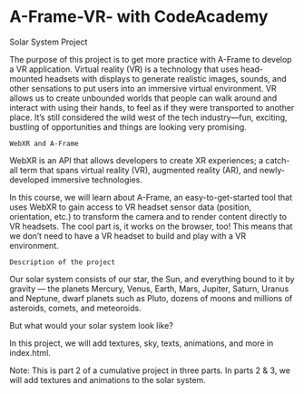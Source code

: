 # A-Frame-VR- with CodeAcademy
Solar System Project

The purpose of this project is to get more practice with A-Frame to develop a VR application.
Virtual reality (VR) is a technology that uses head-mounted headsets with displays to generate realistic images, 
sounds, and other sensations to put users into an immersive virtual environment. 
VR allows us to create unbounded worlds that people can walk around and interact with using their hands,
to feel as if they were transported to another place.
It’s still considered the wild west of the tech industry⁠—fun, exciting, bustling of opportunities and things are looking very promising.

    WebXR and A-Frame
WebXR is an API that allows developers to create XR experiences; a catch-all term that spans virtual reality (VR), augmented reality (AR), 
and newly-developed immersive technologies.

In this course, we will learn about A-Frame, an easy-to-get-started tool that uses WebXR to gain access to VR headset sensor data (position, orientation, etc.)
to transform the camera and to render content directly to VR headsets.
The cool part is, it works on the browser, too! This means that we don’t need to have a VR headset to build and play with a VR environment.

    Description of the project 
Our solar system consists of our star, the Sun, and everything bound to it by gravity — the planets Mercury, Venus, Earth, Mars, Jupiter, Saturn, Uranus and Neptune, dwarf planets such as Pluto, dozens of moons and millions of asteroids, comets, and meteoroids.

But what would your solar system look like?

In this project, we will add textures, sky, texts, animations, and more in index.html.

Note: This is part 2 of a cumulative project in three parts. In parts 2 & 3, we will add textures and animations to the solar system.
